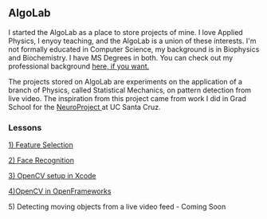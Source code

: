 <h2> AlgoLab </h2>

<p>
I started the AlgoLab as a place to store projects of mine.  I love Applied Physics, I enyoy teaching, and the AlgoLab is a union of these interests.  I'm not formally educated in Computer Science, my background is in Biophysics and Biochemistry. I have MS Degrees in both. You can check out my professional background <a href="https://www.linkedin.com/in/jchiefelk">here, if you want.</a> 
</p>
<p>
The projects stored on AlgoLab are experiments on the application of a branch of Physics, called Statistical Mechanics, on pattern detection from live video.  The inspiration from this project came from work I did in Grad School for the <a href="http://scipp.ucsc.edu/groups/Neuroproject/index2.html"> NeuroProject </a> at UC Santa Cruz.   
</p>

<h3>Lessons</h3>


<a href="https://github.com/jchiefelk/Algorithms/tree/master/feature_selection">1) Feature Selection</a>

<a href="https://github.com/jchiefelk/Algorithms/tree/master/facerecognition">2) Face Recognition</a>

<a href="https://github.com/jchiefelk/AlgoLab/tree/master/VisionCode">3) OpenCV setup in Xcode</a>

<a href="https://github.com/jchiefelk/AlgoLab/tree/master/ofAlgoLab">4)OpenCV in OpenFrameworks</a>

<a>5) Detecting moving objects from a live video feed - Coming Soon</a>


